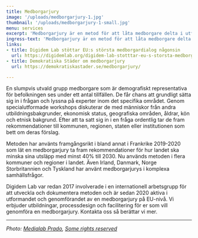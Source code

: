 ```yaml
---
title: Medborgarjury
image: '/uploads/medborgarjury-1.jpg'
thumbnail: '/uploads/medborgarjury-1-small.jpg'
menu: services
excerpt: 'Medborgarjury är en metod för att låta medborgare delta i utformandet av lösningar på komplexa samhällsfrågor.'
ingress-text: 'Medborgarjury är en metod för att låta medborgare delta i utformandet av lösningar på komplexa samhällsfrågor.'
links:
- title: Digidem Lab stöttar EU:s största medborgardialog någonsin
  url: https://digidemlab.org/digidem-lab-stotttar-eu-s-storsta-medborgardialog-nagonsin/
- title: Demokratiska Städer om medborgarjury
  url: https://demokratiskastader.se/medborgarjury/

---
```


En slumpvis utvald grupp medborgare som är demografiskt representativa för befolkningen ses under ett antal tillfällen. De får chans att grundligt sätta sig in i frågan och lyssna på experter inom det specifika området. Genom specialutformade workshops diskuterar de med människor från andra utbildningsbakgrunder, ekonomisk status, geografiska områden, åldrar, kön och etnisk bakgrund. Efter att ta satt sig in i en fråga ordentlig tar de fram rekommendationer till kommunen, regionen, staten eller institutionen som bett om deras förslag.

Metoden har använts framgångsrikt i bland annat i Frankrike 2019-2020 som lät en medborgarjury ta fram rekommendationer för hur landet ska minska sina utsläpp med minst 40% till 2030. Nu används metoden i flera kommuner och regioner i landet. Även Irland, Danmark, Norge Storbritannien och Tyskland har använt medborgarjurys i komplexa samhällsfrågor.

Digidem Lab var redan 2017 involverade i en internationell arbetsgrupp för att utveckla och dokumentera metoden och är sedan 2020 aktiva i utformandet och genomförandet av en medborgarjury på EU-nivå. Vi erbjuder utbildningar, processdesign och facilitering för er som vill genomföra en medborgarjury. Kontakta oss så berättar vi mer.

***

*Photo: [Medialab Prado](https://www.flickr.com/photos/medialab-prado/32404969314/in/album-72157679138989091/), [Some rights reserved](https://creativecommons.org/licenses/by-sa/2.0/)*

